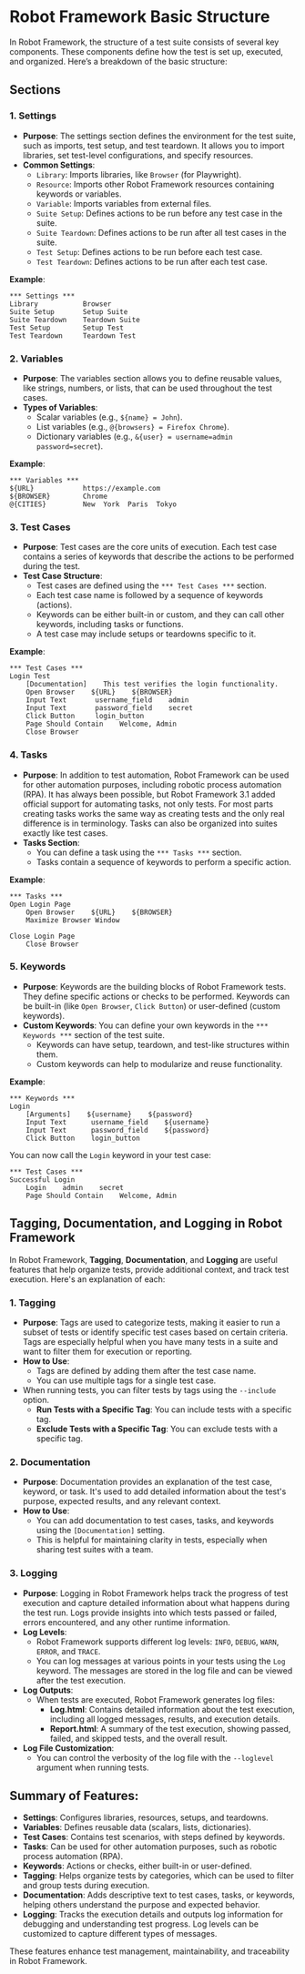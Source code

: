 # Robot Framework Basic Structure

In Robot Framework, the structure of a test suite consists of several key components. These components define how the test is set up, executed, and organized. Here’s a breakdown of the basic structure:

## Sections

### 1. **Settings**

- **Purpose**: The settings section defines the environment for the test suite, such as imports, test setup, and test teardown. It allows you to import libraries, set test-level configurations, and specify resources.
- **Common Settings**:
  - `Library`: Imports libraries, like `Browser` (for Playwright).
  - `Resource`: Imports other Robot Framework resources containing keywords or variables.
  - `Variable`: Imports variables from external files.
  - `Suite Setup`: Defines actions to be run before any test case in the suite.
  - `Suite Teardown`: Defines actions to be run after all test cases in the suite.
  - `Test Setup`: Defines actions to be run before each test case.
  - `Test Teardown`: Defines actions to be run after each test case.

**Example**:

```robot
*** Settings ***
Library           Browser
Suite Setup       Setup Suite
Suite Teardown    Teardown Suite
Test Setup        Setup Test
Test Teardown     Teardown Test
```

### 2. **Variables**

- **Purpose**: The variables section allows you to define reusable values, like strings, numbers, or lists, that can be used throughout the test cases.
- **Types of Variables**:
  - Scalar variables (e.g., `${name} = John`).
  - List variables (e.g., `@{browsers} = Firefox Chrome`).
  - Dictionary variables (e.g., `&{user} = username=admin password=secret`).

**Example**:

```robot
*** Variables ***
${URL}            https://example.com
${BROWSER}        Chrome
@{CITIES}         New  York  Paris  Tokyo
```

### 3. **Test Cases**

- **Purpose**: Test cases are the core units of execution. Each test case contains a series of keywords that describe the actions to be performed during the test.
- **Test Case Structure**:
  - Test cases are defined using the `*** Test Cases ***` section.
  - Each test case name is followed by a sequence of keywords (actions).
  - Keywords can be either built-in or custom, and they can call other keywords, including tasks or functions.
  - A test case may include setups or teardowns specific to it.

**Example**:

```robot
*** Test Cases ***
Login Test
    [Documentation]    This test verifies the login functionality.
    Open Browser    ${URL}    ${BROWSER}
    Input Text       username_field    admin
    Input Text       password_field    secret
    Click Button     login_button
    Page Should Contain    Welcome, Admin
    Close Browser
```

### 4. **Tasks**

- **Purpose**: In addition to test automation, Robot Framework can be used for other automation purposes, including robotic process automation (RPA). It has always been possible, but Robot Framework 3.1 added official support for automating tasks, not only tests. For most parts creating tasks works the same way as creating tests and the only real difference is in terminology. Tasks can also be organized into suites exactly like test cases.
- **Tasks Section**:
  - You can define a task using the `*** Tasks ***` section.
  - Tasks contain a sequence of keywords to perform a specific action.

**Example**:

```robot
*** Tasks ***
Open Login Page
    Open Browser    ${URL}    ${BROWSER}
    Maximize Browser Window

Close Login Page
    Close Browser
```

### 5. **Keywords**

- **Purpose**: Keywords are the building blocks of Robot Framework tests. They define specific actions or checks to be performed. Keywords can be built-in (like `Open Browser`, `Click Button`) or user-defined (custom keywords).
- **Custom Keywords**: You can define your own keywords in the `*** Keywords ***` section of the test suite.
  - Keywords can have setup, teardown, and test-like structures within them.
  - Custom keywords can help to modularize and reuse functionality.

**Example**:

```robot
*** Keywords ***
Login
    [Arguments]    ${username}    ${password}
    Input Text      username_field    ${username}
    Input Text      password_field    ${password}
    Click Button    login_button
```

You can now call the `Login` keyword in your test case:

```robot
*** Test Cases ***
Successful Login
    Login    admin    secret
    Page Should Contain    Welcome, Admin
```

## Tagging, Documentation, and Logging in Robot Framework

In Robot Framework, **Tagging**, **Documentation**, and **Logging** are useful features that help organize tests, provide additional context, and track test execution. Here's an explanation of each:

### 1. **Tagging**

- **Purpose**: Tags are used to categorize tests, making it easier to run a subset of tests or identify specific test cases based on certain criteria. Tags are especially helpful when you have many tests in a suite and want to filter them for execution or reporting.
- **How to Use**:
  - Tags are defined by adding them after the test case name.
  - You can use multiple tags for a single test case.
- When running tests, you can filter tests by tags using the `--include` option.
  - **Run Tests with a Specific Tag**: You can include tests with a specific tag.
  - **Exclude Tests with a Specific Tag**: You can exclude tests with a specific tag.

### 2. **Documentation**

- **Purpose**: Documentation provides an explanation of the test case, keyword, or task. It's used to add detailed information about the test's purpose, expected results, and any relevant context.
- **How to Use**:
  - You can add documentation to test cases, tasks, and keywords using the `[Documentation]` setting.
  - This is helpful for maintaining clarity in tests, especially when sharing test suites with a team.

### 3. **Logging**

- **Purpose**: Logging in Robot Framework helps track the progress of test execution and capture detailed information about what happens during the test run. Logs provide insights into which tests passed or failed, errors encountered, and any other runtime information.
- **Log Levels**:
  - Robot Framework supports different log levels: `INFO`, `DEBUG`, `WARN`, `ERROR`, and `TRACE`.
  - You can log messages at various points in your tests using the `Log` keyword. The messages are stored in the log file and can be viewed after the test execution.
- **Log Outputs**:
  - When tests are executed, Robot Framework generates log files:
    - **Log.html**: Contains detailed information about the test execution, including all logged messages, results, and execution details.
    - **Report.html**: A summary of the test execution, showing passed, failed, and skipped tests, and the overall result.
- **Log File Customization**:
  - You can control the verbosity of the log file with the `--loglevel` argument when running tests.

## Summary of Features:

- **Settings**: Configures libraries, resources, setups, and teardowns.
- **Variables**: Defines reusable data (scalars, lists, dictionaries).
- **Test Cases**: Contains test scenarios, with steps defined by keywords.
- **Tasks**: Can be used for other automation purposes, such as robotic process automation (RPA).
- **Keywords**: Actions or checks, either built-in or user-defined.
- **Tagging**: Helps organize tests by categories, which can be used to filter and group tests during execution.
- **Documentation**: Adds descriptive text to test cases, tasks, or keywords, helping others understand the purpose and expected behavior.
- **Logging**: Tracks the execution details and outputs log information for debugging and understanding test progress. Log levels can be customized to capture different types of messages.

These features enhance test management, maintainability, and traceability in Robot Framework.

